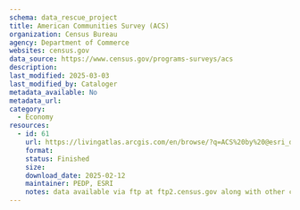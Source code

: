 ```yaml
---
schema: data_rescue_project 
title: American Communities Survey (ACS)
organization: Census Bureau
agency: Department of Commerce
websites: census.gov
data_source: https://www.census.gov/programs-surveys/acs
description: 
last_modified: 2025-03-03
last_modified_by: Cataloger
metadata_available: No
metadata_url: 
category:
  - Economy
resources:
  - id: 61
    url: https://livingatlas.arcgis.com/en/browse/?q=ACS%20by%20@esri_demographics#d=2&q=ACS+by+%40esri_demographics&type=layers
    format: 
    status: Finished
    size: 
    download_date: 2025-02-12
    maintainer: PEDP, ESRI
    notes: data available via ftp at ftp2.census.gov along with other census data. Note, raw data only, not search and report interface.
---
```

